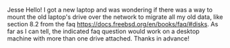 
Jesse
Hello! I got a new laptop and was wondering if there was a way to mount the old laptop's drive over the network to migrate all my old data, like section 8.2 from the faq https://docs.freebsd.org/en/books/faq/#disks. As far as I can tell, the indicated faq question would work on a desktop machine with more than one drive attached. Thanks in advance!


























